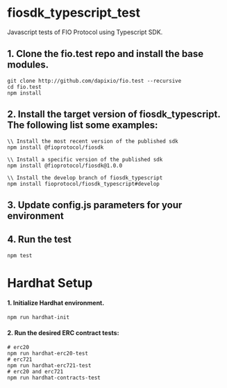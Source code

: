 # fiosdk_typescript_test
Javascript tests of FIO Protocol using Typescript SDK.

## 1. Clone the fio.test repo and install the base modules.
```
git clone http://github.com/dapixio/fio.test --recursive
cd fio.test
npm install  
```
## 2. Install the target version of fiosdk_typescript. The following list some examples:

```
\\ Install the most recent version of the published sdk
npm install @fioprotocol/fiosdk 

\\ Install a specific version of the published sdk
npm install @fioprotocol/fiosdk@1.0.0 

\\ Install the develop branch of fiosdk_typescript
npm install fioprotocol/fiosdk_typescript#develop 
```
## 3. Update config.js parameters for your environment

## 4. Run the test

```
npm test
```
# Hardhat Setup
#### 1. Initialize Hardhat environment.
```
npm run hardhat-init
```
#### 2. Run the desired ERC contract tests:
```
# erc20
npm run hardhat-erc20-test
# erc721
npm run hardhat-erc721-test
# erc20 and erc721
npm run hardhat-contracts-test
```
